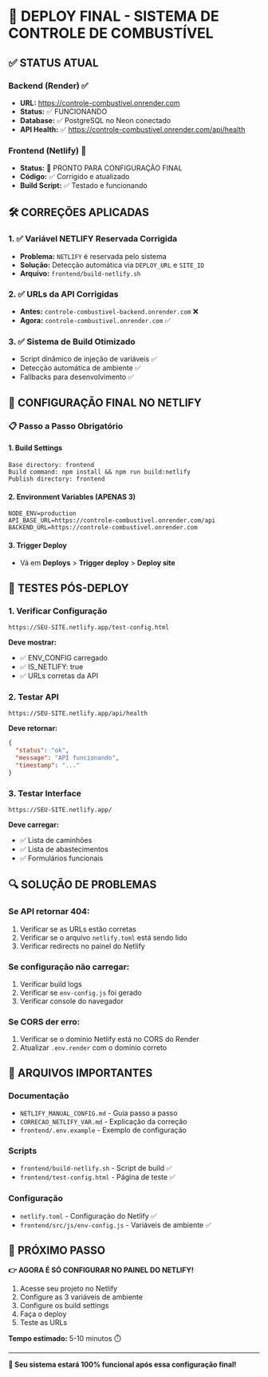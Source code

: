 # 🚀 DEPLOY FINAL - SISTEMA DE CONTROLE DE COMBUSTÍVEL

## ✅ STATUS ATUAL

### Backend (Render) ✅
- **URL:** https://controle-combustivel.onrender.com
- **Status:** ✅ FUNCIONANDO
- **Database:** ✅ PostgreSQL no Neon conectado
- **API Health:** ✅ https://controle-combustivel.onrender.com/api/health

### Frontend (Netlify) 🔄
- **Status:** 🔄 PRONTO PARA CONFIGURAÇÃO FINAL
- **Código:** ✅ Corrigido e atualizado
- **Build Script:** ✅ Testado e funcionando

## 🛠️ CORREÇÕES APLICADAS

### 1. ✅ Variável NETLIFY Reservada Corrigida
- **Problema:** `NETLIFY` é reservada pelo sistema
- **Solução:** Detecção automática via `DEPLOY_URL` e `SITE_ID`
- **Arquivo:** `frontend/build-netlify.sh`

### 2. ✅ URLs da API Corrigidas
- **Antes:** `controle-combustivel-backend.onrender.com` ❌
- **Agora:** `controle-combustivel.onrender.com` ✅

### 3. ✅ Sistema de Build Otimizado
- Script dinâmico de injeção de variáveis ✅
- Detecção automática de ambiente ✅
- Fallbacks para desenvolvimento ✅

## 🎯 CONFIGURAÇÃO FINAL NO NETLIFY

### 📋 Passo a Passo Obrigatório

#### 1. Build Settings
```
Base directory: frontend
Build command: npm install && npm run build:netlify
Publish directory: frontend
```

#### 2. Environment Variables (APENAS 3)
```
NODE_ENV=production
API_BASE_URL=https://controle-combustivel.onrender.com/api
BACKEND_URL=https://controle-combustivel.onrender.com
```

#### 3. Trigger Deploy
- Vá em **Deploys** > **Trigger deploy** > **Deploy site**

## 🧪 TESTES PÓS-DEPLOY

### 1. Verificar Configuração
```
https://SEU-SITE.netlify.app/test-config.html
```
**Deve mostrar:**
- ✅ ENV_CONFIG carregado
- ✅ IS_NETLIFY: true
- ✅ URLs corretas da API

### 2. Testar API
```
https://SEU-SITE.netlify.app/api/health
```
**Deve retornar:**
```json
{
  "status": "ok",
  "message": "API funcionando",
  "timestamp": "..."
}
```

### 3. Testar Interface
```
https://SEU-SITE.netlify.app/
```
**Deve carregar:**
- ✅ Lista de caminhões
- ✅ Lista de abastecimentos
- ✅ Formulários funcionais

## 🔍 SOLUÇÃO DE PROBLEMAS

### Se API retornar 404:
1. Verificar se as URLs estão corretas
2. Verificar se o arquivo `netlify.toml` está sendo lido
3. Verificar redirects no painel do Netlify

### Se configuração não carregar:
1. Verificar build logs
2. Verificar se `env-config.js` foi gerado
3. Verificar console do navegador

### Se CORS der erro:
1. Verificar se o domínio Netlify está no CORS do Render
2. Atualizar `.env.render` com o domínio correto

## 📁 ARQUIVOS IMPORTANTES

### Documentação
- `NETLIFY_MANUAL_CONFIG.md` - Guia passo a passo
- `CORRECAO_NETLIFY_VAR.md` - Explicação da correção
- `frontend/.env.example` - Exemplo de configuração

### Scripts
- `frontend/build-netlify.sh` - Script de build ✅
- `frontend/test-config.html` - Página de teste ✅

### Configuração
- `netlify.toml` - Configuração do Netlify ✅
- `frontend/src/js/env-config.js` - Variáveis de ambiente ✅

## 🎉 PRÓXIMO PASSO

**👉 AGORA É SÓ CONFIGURAR NO PAINEL DO NETLIFY!**

1. Acesse seu projeto no Netlify
2. Configure as 3 variáveis de ambiente
3. Configure os build settings
4. Faça o deploy
5. Teste as URLs

**Tempo estimado:** 5-10 minutos ⏱️

---

**🚀 Seu sistema estará 100% funcional após essa configuração final!**
